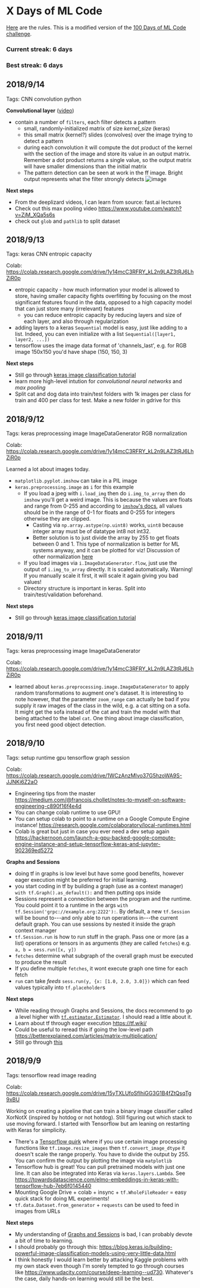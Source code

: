# X Days of ML Code

[Here](https://github.com/beatobongco/x-days-of-ml-code/blob/master/rules.md) are the rules. This is a modified version of the [100 Days of ML Code challenge](https://github.com/llSourcell/100_Days_of_ML_Code).

### Current streak: 6 days
### Best streak: 6 days

## 2018/9/14
Tags: CNN convolution python

**Convolutional layer** ([video](https://www.youtube.com/watch?v=YRhxdVk_sIs))
* contain a number of `filters`, each filter detects a pattern        
  * small, randomly-initialized matrix of size *kernel_size* (keras)
  * this small matrix (kernel?) slides (convolves) over the image trying to detect a pattern
  * during each convolution it will compute the dot product of the kernel with the section of the image and store its value in an output matrix. Remember a dot product returns a single value, so the output matrix will have smaller dimensions than the initial matrix
  * The pattern detection can be seen at work in the ff image. Bright output represents what the filter strongly detects ![image](https://user-images.githubusercontent.com/3739702/45540860-171d1600-b840-11e8-9315-7f1ebeb158a9.png)

**Next steps**
* From the deeplizard videos, I can learn from source: fast.ai lectures
* Check out this max pooling video https://www.youtube.com/watch?v=ZjM_XQa5s6s
* check out `glob` and `pathlib` to split dataset

## 2018/9/13
Tags: keras CNN entropic capacity

Colab: https://colab.research.google.com/drive/1y14mcC3RFRY_kL2n9LAZ3tRJ6LhZiR0p

* entropic capacity - how much information your model is allowed to store, having smaller capacity fights overfitting by focusing on the most significant features found in the data, opposed to a high capacity model that can just store many (irrelevant) features
  * you can reduce entropic capacity by reducing layers and size of each layer, and also through regularization 
* adding layers to a keras `Sequential` model is easy, just like adding to a list. Indeed, you can even initialize with a list `Sequential([layer1, layer2, ...])`
* tensorflow uses the image data format of 'channels_last', e.g. for RGB image 150x150 you'd have shape (150, 150, 3)

**Next steps**
* Still go through [keras image classification tutorial](https://blog.keras.io/building-powerful-image-classification-models-using-very-little-data.html)
* learn more high-level intution for *convolutional neural networks* and *max pooling* 
* Split cat and dog data into train/test folders with 1k images per class for train and 400 per class for test. Make a new folder in gdrive for this 

## 2018/9/12
Tags: keras preprocessing image ImageDataGenerator RGB normalization

Colab: https://colab.research.google.com/drive/1y14mcC3RFRY_kL2n9LAZ3tRJ6LhZiR0p

Learned a lot about images today.

* `matplotlib.pyplot.imshow` can take in a PIL image
* `keras.preprocessing.image` as `i` for this example
  * If you load a jpeg with `i.load_img` then do `i.img_to_array` then do `imshow` you'll get a weird image. This is because the values are floats and range from 0-255 and according to [`imshow`'s docs](https://matplotlib.org/api/_as_gen/matplotlib.pyplot.imshow.html), all values should be in the range of 0-1 for floats and 0-255 for integers otherwise they are clipped. 
    * Casting via `np.array.astype(np.uint8)` works, `uint8` because integer array must be of datatype int8 not int32. 
    * Better solution is to just divide the array by 255 to get floats between 0 and 1. This type of normalization is better for ML systems anyway, and it can be plotted for viz! Discussion of other normalization [here](http://forums.fast.ai/t/images-normalization/4058/2)
  * If you load images via `i.ImageDataGenerator.flow`, just use the output of `i.img_to_array` directly. It is scaled automatically. Warning! If you manually scale it first, it will scale it again giving you bad values!
  * Directory structure is important in keras. Split into train/test/validation beforehand.
  
**Next steps**
* Still go through [keras image classification tutorial](https://blog.keras.io/building-powerful-image-classification-models-using-very-little-data.html)

## 2018/9/11
Tags: keras preprocessing image ImageDataGenerator

Colab: https://colab.research.google.com/drive/1y14mcC3RFRY_kL2n9LAZ3tRJ6LhZiR0p

* learned about `keras.preprocessing.image.ImageDataGenerator` to apply random transformations to augment one's dataset. It is interesting to note however, that the parameter `zoom_range` can actually be bad if you supply it raw images of the class in the wild, e.g. a cat sitting on a sofa. It might get the sofa instead of the cat and train the model with that being attached to the label `cat`. One thing about image classification, you first need good object detection.

## 2018/9/10

Tags: setup runtime gpu tensorflow graph session

Colab: https://colab.research.google.com/drive/1WCzAnzMIvo37G5hzoWA9S-JJNKi6Z2aO

* Engineering tips from the master https://medium.com/@francois.chollet/notes-to-myself-on-software-engineering-c890f16f4e4d
* You can change colab runtime to use GPU! 
* You can setup colab to point to a runtime on a Google Compute Engine instance! https://research.google.com/colaboratory/local-runtimes.html
* Colab is great but just in case you ever need a dev setup again https://hackernoon.com/launch-a-gpu-backed-google-compute-engine-instance-and-setup-tensorflow-keras-and-jupyter-902369ed5272

**Graphs and Sessions**
* doing tf in graphs is low level but have some good benefits, however eager execution might be preferred for initial learning. 
* you start coding in tf by building a graph (use as a context manager) `with tf.Graph().as_default():` and then putting ops inside
* Sessions represent a connection between the program and the runtime. You could point it to a runtime in the args `with tf.Session('grpc://example.org:2222'):`. By default, a new `tf.Session` will be bound to---and only able to run operations in---the current default graph. You can use sessions by nested it inside the graph context manager
* `tf.Session.run` is how to run stuff in the graph. Pass one or more (as a list) operations or tensors in as arguments (they are called `fetches`) e.g. `a, b = sess.run([x, y])`
* `fetches` determine what subgraph of the overall graph must be executed to produce the result
* If you define multiple `fetches`, it wont execute graph one time for each fetch
* `run` can take *feeds* `sess.run(y, {x: [1.0, 2.0, 3.0]})` which can feed values typically into `tf.placeholder`s

**Next steps**
* While reading through Graphs and Sessions, the docs recommend to go a level higher with [`tf.estimator.Estimator`](https://www.tensorflow.org/api_docs/python/tf/estimator/Estimator). I should read a little about it.
* Learn about tf through eager execution https://tf.wiki/
* Could be useful to reread this if going the low-level path https://betterexplained.com/articles/matrix-multiplication/
* Still go through [this](https://blog.keras.io/building-powerful-image-classification-models-using-very-little-data.html)

## 2018/9/9
Tags: tensorflow read image reading

Colab: https://colab.research.google.com/drive/15yTXLUfoSfIhiGG3G1B4fZtQsqTg9xBU

Working on creating a pipeline that can train a binary image classifier called XorNotX (inspired by hotdog or not hotdog).
Still figuring out which stack to use moving forward. I started with Tensorflow but am leaning on restarting with Keras for simplicity.

* There's a [Tensorflow quirk](https://github.com/tensorflow/tensorflow/issues/1763) where if you use certain image processing functions like `tf.image.resize_images` then `tf.convert_image_dtype` it doesn't scale the range properly. You have to divide the output by 255. You can confirm the output by plotting the image via `matplotlib`
* Tensorflow hub is great! You can pull pretrained models with just one line. It can also be integrated into Keras via `keras.layers.Lambda`. See https://towardsdatascience.com/elmo-embeddings-in-keras-with-tensorflow-hub-7eb6f0145440
* Mounting Google Drive + colab + insync + `tf.WholeFileReader` = easy quick stack for doing ML experiments!
* `tf.data.Dataset.from_generator` + `requests` can be used to feed in images from URLs

**Next steps** 
* My understanding of [Graphs and Sessions](https://www.tensorflow.org/guide/graphs) is bad, I can probably devote a bit of time to learning.
* I should probably go through this: https://blog.keras.io/building-powerful-image-classification-models-using-very-little-data.html
* I think honestly I would learn better by attacking Kaggle problems with my own stack even though I'm sorely tempted to go through courses like https://www.udacity.com/course/deep-learning--ud730. Whatever's the case, daily hands-on learning would still be the best.

